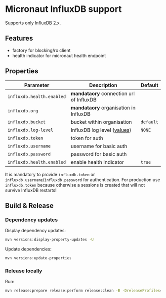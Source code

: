 # Micronaut InfluxDB support

Supports only InfluxDB 2.x.

## Features

* factory for blocking/rx client
* health indicator for micronaut health endpoint

## Properties

| Parameter | Description | Default |
|---|---|---|
| `influxdb.health.enabled` | **mandataory** connection url of InfluxDB | |
| `influxdb.org` | **mandataory** organisation in InfluxDB | |
| `influxdb.bucket` | bucket within organisation | `default` |
| `influxdb.log-level` | InfluxDB log level ([values](https://github.com/influxdata/influxdb-client-java/blob/master/client-core/src/main/java/com/influxdb/LogLevel.java#L27)) | `NONE` |
| `influxdb.token` | token for auth| |
| `influxdb.username` | username for basic auth| |
| `influxdb.password` | password for basic auth | |
| `influxdb.health.enabled` | enable health indicator | `true` |

It is mandatory to provide `influxdb.token` or  `influxdb.username`/`influxdb.password` for authentication. For production use `influxdb.token` because otherwise a sessions is created that will not survive InfluxDB restarts!

## Build & Release

### Dependency updates

Display dependency updates:

```sh
mvn versions:display-property-updates -U
```

Update dependencies:

```sh
mvn versions:update-properties
```

### Release locally

Run:

```sh
mvn release:prepare release:perform release:clean -B -DreleaseProfiles=oss-release
```
